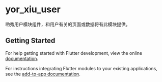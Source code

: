 # yor_xiu_user

哟秀用户模块组件，和用户有关的页面或数据将有此模块提供。

## Getting Started

For help getting started with Flutter development, view the online
[documentation](https://flutter.dev/).

For instructions integrating Flutter modules to your existing applications,
see the [add-to-app documentation](https://flutter.dev/docs/development/add-to-app).
